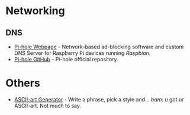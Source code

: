 # Networking
## DNS
- [Pi-hole Webpage](https://pi-hole.net/) - Network-based ad-blocking software and 
  custom DNS Server for Raspberry Pi devices running _Raspbian_.
- [Pi-hole GitHub](https://github.com/pi-hole) - Pi-hole official repository.

# Others
- [ASCII-art Generator](https://www.patorjk.com/software/taag/#p=display&f=Big&t=Type%20Something%20) - 
  Write a phrase, pick a style and... *bam*: u got ur ASCII-art. Not much to 
  say.

